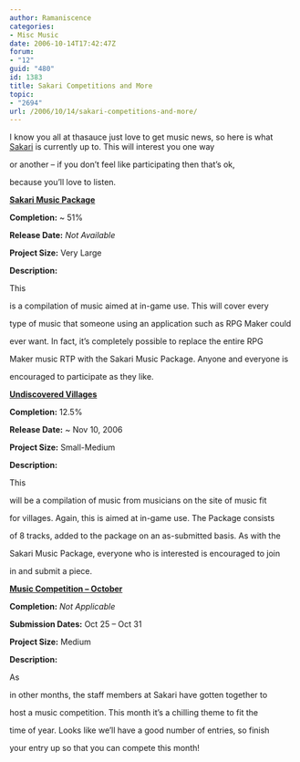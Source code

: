 ```yaml
---
author: Ramaniscence
categories:
- Misc Music
date: 2006-10-14T17:42:47Z
forum:
- "12"
guid: "480"
id: 1383
title: Sakari Competitions and More
topic:
- "2694"
url: /2006/10/14/sakari-competitions-and-more/
---
```


I know you all at thasauce just love to get music news, so here is what <a href="http://sakari-infinity.net/" target="_blank">Sakari</a> is currently up to. This will interest you one way
  
or another &#8211; if you don&#8217;t feel like participating then that&#8217;s ok,
  
because you&#8217;ll love to listen.
  
<a href="http://www.sakari-infinity.net/forums/index.php?topic=579.0" target="_blank"><strong>Sakari Music Package</strong></a>
  
**Completion:** ~ 51%
  
**Release Date:** _Not Available_
  
**Project Size:** Very Large
  
**Description:** 
  
This
  
is a compilation of music aimed at in-game use. This will cover every
  
type of music that someone using an application such as RPG Maker could
  
ever want. In fact, it&#8217;s completely possible to replace the entire RPG
  
Maker music RTP with the Sakari Music Package. Anyone and everyone is
  
encouraged to participate as they like.

<a href="http://www.sakari-infinity.net/forums/index.php?topic=591.0" target="_blank"><strong>Undiscovered Villages</strong></a>
  
**Completion:** 12.5%
  
**Release Date:** ~ Nov 10, 2006
  
**Project Size:** Small-Medium
  
**Description:** 
  
This
  
will be a compilation of music from musicians on the site of music fit
  
for villages. Again, this is aimed at in-game use. The Package consists
  
of 8 tracks, added to the package on an as-submitted basis. As with the
  
Sakari Music Package, everyone who is interested is encouraged to join
  
in and submit a piece.

<a href="http://www.sakari-infinity.net/forums/index.php?topic=578.0" target="_blank"><strong>Music Competition &#8211; October</strong></a>
  
**Completion:** _Not Applicable_
  
**Submission Dates:** Oct 25 &#8211; Oct 31
  
**Project Size:** Medium
  
**Description:** 
  
As
  
in other months, the staff members at Sakari have gotten together to
  
host a music competition. This month it&#8217;s a chilling theme to fit the
  
time of year. Looks like we&#8217;ll have a good number of entries, so finish
  
your entry up so that you can compete this month!  
<a href="http://www.sakari-infinity.net/" target="_self"></a>